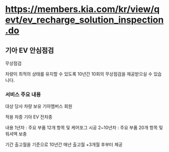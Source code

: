 # https://members.kia.com/kr/view/qevt/ev_recharge_solution_inspection.do

## 기아 EV 안심점검

무상점검

차량이 최적의 상태를 유지할 수 있도록 10년간 10회의 무상점검을 제공받으실 수 있습니다.

### 서비스 주요 내용

대상
당사 차량 보유 기아멤버스 회원

적용 차종
기아 EV 전차종

내용
1년차 : 주요 부품 12개 항목 및 케어포그 시공
2~10년차 : 주요 부품 20개 항목 및 워셔액 보충

기간
출고월을 기준으로 10년간
매년 출고월 +3개월 후부터 제공